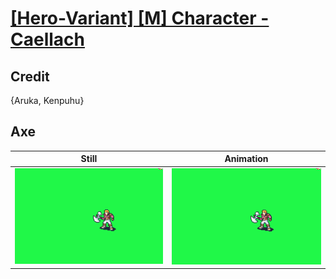 # [\[Hero-Variant\] \[M\] Character - Caellach](../)

## Credit

{Aruka, Kenpuhu}
	
## Axe

| Still | Animation |
| :---: | :-------: |
| ![Axe still](./Axe_000.png) | ![Axe animation](./Axe.gif) |
